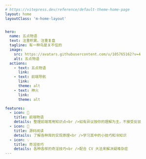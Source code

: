 ```yaml
---
# https://vitepress.dev/reference/default-theme-home-page
layout: home
layoutClass: 'm-home-layout'


hero:
  name: 五点物语
  text: 注重积累、注重复盘
  tagline: 有一种鸟是关不住的
  image:
    src: https://avatars.githubusercontent.com/u/105765162?v=4
    alt: 五点物语
  actions:
    - text: 五点物语
      link: 
    - text: 前端导航
      link: 
      theme: alt
    - text: 神火
      link: 
      theme: alt

features:
  - icon: 📖
    title: 前端物语
    details: 整理前端常用知识点<br />如有异议按你的理解为主，不接受反驳
  - icon: 📘
    title: 源码阅读
    details: 了解各种库的实现原理<br />学习其中的小技巧和冷知识
  - icon: 💡
    title: 奇淫技巧
    details: 各种各样的奇淫技巧<br />配合 CV 大法来解决疑难杂症
---
```

<style>
/*爱的魔力转圈圈*/
.m-home-layout .image-src:hover {
  transform: translate(-50%, -50%) rotate(666turn);
  transition: transform 59s 1s cubic-bezier(0.3, 0, 0.8, 1);
}

.m-home-layout .details small {
  opacity: 0.8;
}

.m-home-layout .bottom-small {
  display: block;
  margin-top: 2em;
  text-align: right;
}

</style>
